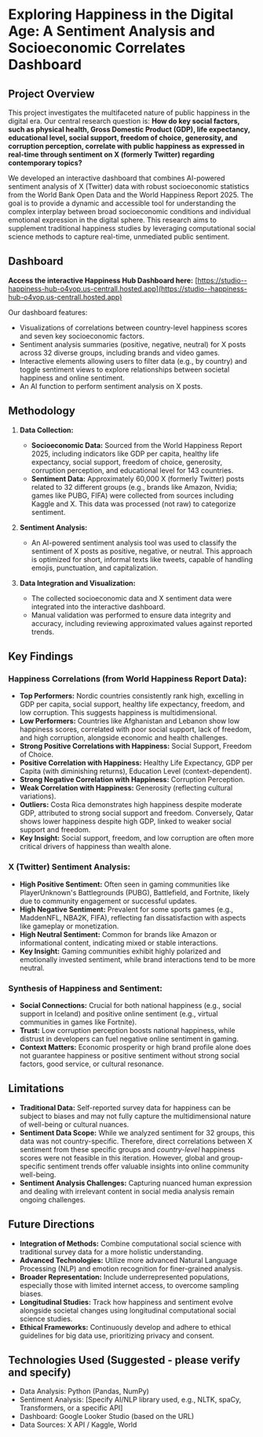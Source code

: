 # Exploring Happiness in the Digital Age: A Sentiment Analysis and Socioeconomic Correlates Dashboard

## Project Overview

This project investigates the multifaceted nature of public happiness in the digital era. Our central research question is: **How do key social factors, such as physical health, Gross Domestic Product (GDP), life expectancy, educational level, social support, freedom of choice, generosity, and corruption perception, correlate with public happiness as expressed in real-time through sentiment on X (formerly Twitter) regarding contemporary topics?**

We developed an interactive dashboard that combines AI-powered sentiment analysis of X (Twitter) data with robust socioeconomic statistics from the World Bank Open Data and the World Happiness Report 2025. The goal is to provide a dynamic and accessible tool for understanding the complex interplay between broad socioeconomic conditions and individual emotional expression in the digital sphere. This research aims to supplement traditional happiness studies by leveraging computational social science methods to capture real-time, unmediated public sentiment.

## Dashboard

**Access the interactive Happiness Hub Dashboard here:** [https://studio--happiness-hub-o4vop.us-centrall.hosted.app](https://studio--happiness-hub-o4vop.us-centrall.hosted.app)

Our dashboard features:
* Visualizations of correlations between country-level happiness scores and seven key socioeconomic factors.
* Sentiment analysis summaries (positive, negative, neutral) for X posts across 32 diverse groups, including brands and video games.
* Interactive elements allowing users to filter data (e.g., by country) and toggle sentiment views to explore relationships between societal happiness and online sentiment.
* An AI function to perform sentiment analysis on X posts.

## Methodology

1.  **Data Collection:**
    * **Socioeconomic Data:** Sourced from the World Happiness Report 2025, including indicators like GDP per capita, healthy life expectancy, social support, freedom of choice, generosity, corruption perception, and educational level for 143 countries.
    * **Sentiment Data:** Approximately 60,000 X (formerly Twitter) posts related to 32 different groups (e.g., brands like Amazon, Nvidia; games like PUBG, FIFA) were collected from sources including Kaggle and X. This data was processed (not raw) to categorize sentiment.

2.  **Sentiment Analysis:**
    * An AI-powered sentiment analysis tool was used to classify the sentiment of X posts as positive, negative, or neutral. This approach is optimized for short, informal texts like tweets, capable of handling emojis, punctuation, and capitalization.

3.  **Data Integration and Visualization:**
    * The collected socioeconomic data and X sentiment data were integrated into the interactive dashboard.
    * Manual validation was performed to ensure data integrity and accuracy, including reviewing approximated values against reported trends.

## Key Findings

### Happiness Correlations (from World Happiness Report Data):
* **Top Performers:** Nordic countries consistently rank high, excelling in GDP per capita, social support, healthy life expectancy, freedom, and low corruption. This suggests happiness is multidimensional.
* **Low Performers:** Countries like Afghanistan and Lebanon show low happiness scores, correlated with poor social support, lack of freedom, and high corruption, alongside economic and health challenges.
* **Strong Positive Correlations with Happiness:** Social Support, Freedom of Choice.
* **Positive Correlation with Happiness:** Healthy Life Expectancy, GDP per Capita (with diminishing returns), Education Level (context-dependent).
* **Strong Negative Correlation with Happiness:** Corruption Perception.
* **Weak Correlation with Happiness:** Generosity (reflecting cultural variations).
* **Outliers:** Costa Rica demonstrates high happiness despite moderate GDP, attributed to strong social support and freedom. Conversely, Qatar shows lower happiness despite high GDP, linked to weaker social support and freedom.
* **Key Insight:** Social support, freedom, and low corruption are often more critical drivers of happiness than wealth alone.

### X (Twitter) Sentiment Analysis:
* **High Positive Sentiment:** Often seen in gaming communities like PlayerUnknown's Battlegrounds (PUBG), Battlefield, and Fortnite, likely due to community engagement or successful updates.
* **High Negative Sentiment:** Prevalent for some sports games (e.g., MaddenNFL, NBA2K, FIFA), reflecting fan dissatisfaction with aspects like gameplay or monetization.
* **High Neutral Sentiment:** Common for brands like Amazon or informational content, indicating mixed or stable interactions.
* **Key Insight:** Gaming communities exhibit highly polarized and emotionally invested sentiment, while brand interactions tend to be more neutral.

### Synthesis of Happiness and Sentiment:
* **Social Connections:** Crucial for both national happiness (e.g., social support in Iceland) and positive online sentiment (e.g., virtual communities in games like Fortnite).
* **Trust:** Low corruption perception boosts national happiness, while distrust in developers can fuel negative online sentiment in gaming.
* **Context Matters:** Economic prosperity or high brand profile alone does not guarantee happiness or positive sentiment without strong social factors, good service, or cultural resonance.

## Limitations
* **Traditional Data:** Self-reported survey data for happiness can be subject to biases and may not fully capture the multidimensional nature of well-being or cultural nuances.
* **Sentiment Data Scope:** While we analyzed sentiment for 32 groups, this data was not country-specific. Therefore, direct correlations between X sentiment from these specific groups and *country-level* happiness scores were not feasible in this iteration. However, global and group-specific sentiment trends offer valuable insights into online community well-being.
* **Sentiment Analysis Challenges:** Capturing nuanced human expression and dealing with irrelevant content in social media analysis remain ongoing challenges.

## Future Directions
* **Integration of Methods:** Combine computational social science with traditional survey data for a more holistic understanding.
* **Advanced Technologies:** Utilize more advanced Natural Language Processing (NLP) and emotion recognition for finer-grained analysis.
* **Broader Representation:** Include underrepresented populations, especially those with limited internet access, to overcome sampling biases.
* **Longitudinal Studies:** Track how happiness and sentiment evolve alongside societal changes using longitudinal computational social science studies.
* **Ethical Frameworks:** Continuously develop and adhere to ethical guidelines for big data use, prioritizing privacy and consent.

## Technologies Used (Suggested - please verify and specify)
* Data Analysis: Python (Pandas, NumPy)
* Sentiment Analysis: [Specify AI/NLP library used, e.g., NLTK, spaCy, Transformers, or a specific API]
* Dashboard: Google Looker Studio (based on the URL)
* Data Sources: X API / Kaggle, World
